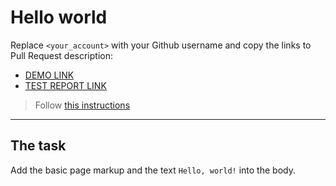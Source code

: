 # Hello world
Replace `<your_account>` with your Github username and copy the links to Pull Request description:
- [DEMO LINK](https://IhorBiletskiy.github.io/layout_hello-world/)
- [TEST REPORT LINK](https://IhorBiletskiy.github.io/layout_hello-world/report/html_report/)

> Follow [this instructions](https://mate-academy.github.io/layout_task-guideline/#how-to-solve-the-layout-tasks-on-github)
___

## The task 
Add the basic page markup and the text `Hello, world!` into the body.
